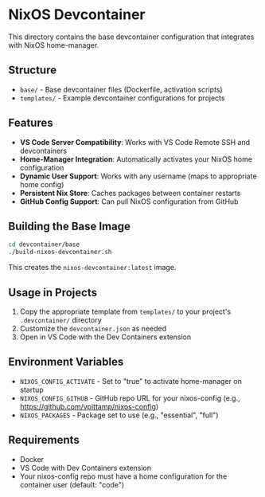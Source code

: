 # NixOS Devcontainer

This directory contains the base devcontainer configuration that integrates with NixOS home-manager.

## Structure

- `base/` - Base devcontainer files (Dockerfile, activation scripts)
- `templates/` - Example devcontainer configurations for projects

## Features

- **VS Code Server Compatibility**: Works with VS Code Remote SSH and devcontainers
- **Home-Manager Integration**: Automatically activates your NixOS home configuration
- **Dynamic User Support**: Works with any username (maps to appropriate home config)
- **Persistent Nix Store**: Caches packages between container restarts
- **GitHub Config Support**: Can pull NixOS configuration from GitHub

## Building the Base Image

```bash
cd devcontainer/base
./build-nixos-devcontainer.sh
```

This creates the `nixos-devcontainer:latest` image.

## Usage in Projects

1. Copy the appropriate template from `templates/` to your project's `.devcontainer/` directory
2. Customize the `devcontainer.json` as needed
3. Open in VS Code with the Dev Containers extension

## Environment Variables

- `NIXOS_CONFIG_ACTIVATE` - Set to "true" to activate home-manager on startup
- `NIXOS_CONFIG_GITHUB` - GitHub repo URL for your nixos-config (e.g., https://github.com/vpittamp/nixos-config)
- `NIXOS_PACKAGES` - Package set to use (e.g., "essential", "full")

## Requirements

- Docker
- VS Code with Dev Containers extension
- Your nixos-config repo must have a home configuration for the container user (default: "code")